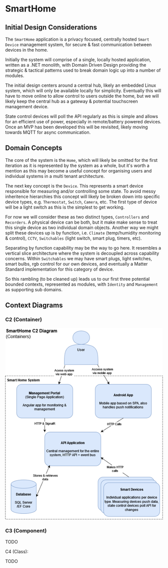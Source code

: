 # SmartHome


## Initial Design Considerations

The `SmartHome` application is a privacy focused, centrally hosted `Smart Device` management system, for secure & fast communication between devices in the home.

Initially the system will comprise of a single, locally hosted application, written as a .NET monolith, with Domain Driven Design providing the strategic & tactical patterns used to break domain logic up into a number of modules.

The initial design centers around a central hub, likely an embedded Linux system, which will only be available locally for simplicity. Eventually this will have to move online to allow control to users outside the home, but we will likely keep the central hub as a gateway & potential touchscreen management device.

State control devices will poll the API regularly as this is simple and allows for an efficient use of power, especially in remote/battery powered devices. Once an MVP has been developed this will be revisited, likely moving towards MQTT for async communication.

## Domain Concepts

The core of the system is the `Home`, which will likely be omitted for the first iteration as it is represented by the system as a whole, but it's worth a mention as this may become a useful concept for organising users and individual systems in a multi tenant architecture.

The next key concept is the `Device`. This represents a smart device responsible for measuring and/or controlling some state. To avoid messy inheritence hierarchies this concept will likely be broken down into specific device types, e.g. `Thermostat`, `Switch`, `Camera`, etc. The first type of device will be a light switch as this is the simplest to get working.

For now we will consider these as two distinct types, `Controllers` and `Recorders`. A physical device can be both, but it make make sense to treat this single device as two individual domain objects. Another way we might split these devices up is by function, i.e. `Climate` (temp/humidity monitoring & control), `CCTV`, `Switchables` (light switch, smart plug, timers, etc).

Separating by function capability may be the way to go here. It resembles a vertical slice architecture where the system is decoupled across capability concerns. Within `Switchables` we may have smart plugs, light switches, smart bulbs, rgb control for our own devices, and eventually a Matter Standard implementation for this category of device.

So this rambling (to be cleaned up) leads us to our first three potential bounded contexts, represented as modules, with `Identity` and `Management` as supporting sub domains.

## Context Diagrams

### C2 (Container)

![C2 Diagram](./Documentation/Diagrams/SmartHomeC2.drawio.png)

### C3 (Component)

TODO

C4 (Class):

TODO
